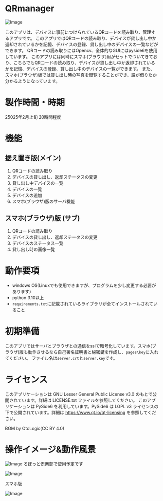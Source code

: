 # QRmanager
![Image](https://github.com/user-attachments/assets/d1a2387b-4d23-4277-9460-d1ac92c09c18)


このアプリは、デバイスに事前につけられているQRコードを読み取り、管理するアプリです。
このアプリではQRコードの読み取り、デバイスが貸し出し中か返却されているかを記憶、デバイスの登録、貸し出し中のデバイスの一覧などができます。
QRコードの読み取りにはOpencv、全体的なGUIにはpyside6を使用しています。
このアプリには同時にスマホ(ブラウザ)用がセットでついてきており、こちらでもQRコードの読み取り、デバイスが貸し出し中か返却されているかを記憶、デバイスの登録、貸し出し中のデバイスの一覧ができます。
また、スマホ(ブラウザ)版では貸し出し時の写真を閲覧することができ、誰が借りたか分かるようになっています。
# 製作時間・時期
25025年2月上旬
20時間程度
# 機能
## 据え置き版(メイン)
1. QRコードの読み取り
2. デバイスの貸し出し、返却ステータスの変更
3. 貸し出し中デバイスの一覧
4. デバイスの一覧
5. デバイスの追加
6. スマホ(ブラウザ)版のサーバ機能
## スマホ(ブラウザ)版 (サブ)
1. QRコードの読み取り
2. デバイスの貸し出し、返却ステータスの変更
3. デバイスのステータス一覧
4. 貸し出し時の画像一覧

# 動作要項
- windows OS(Linuxでも使用できますが、プログラムを少し変更する必要があります)
- python 3.10以上
- ``requirements.txt``に記載されているライブラリが全てインストールされていること
# 初期準備
このアプリではサーバとブラウザとの通信をsslで暗号化しています。スマホ(ブラウザ)版も動作させるなら自己署名証明書と秘密鍵を作成し、``pages\key``に入れてください。
ファイル名は``server.crt``と``server.key``です。
# ライセンス
このアプリケーションは GNU Lesser General Public License v3.0 のもとで公開されています。詳細は LICENSE.txt ファイルを参照してください。 このアプリケーションは PySide6 を利用しています。PySide6 は LGPL v3 ライセンスの下で公開されています。詳細は https://www.qt.io/qt-licensing を参照してください。

BGM by OtoLogic(CC BY 4.0)

# 操作イメージ&動作風景
![Image](https://github.com/user-attachments/assets/ab8e26de-79cf-472a-b130-0c6ece5fe0d2)
ろぼっと倶楽部で使用予定です

![Image](https://github.com/user-attachments/assets/79adadc2-af2c-4094-b4ec-64c5a690eb85)

スマホ版

![Image](https://github.com/user-attachments/assets/185970a7-436a-4a88-abf3-4dc736577f23)
